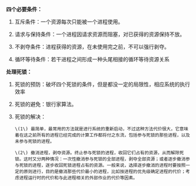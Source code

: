 **四个必要条件：**

1. 互斥条件：一个资源每次只能被一个进程使用。

2. 请求与保持条件：一个进程因请求资源而阻塞，对已获得的资源保持不放。

3. 不剥夺条件：进程获得的资源，在未使用完之前，不可以强行剥夺。

4. 循环等待条件：若干进程之间形成一种头尾相接的循环等待资源关系

**处理死锁：**

1. 死锁的预防：破坏四个死锁的条件，但是都没一定的局限性，相应系统的执行效率

2. 死锁的避免：银行家算法。

3. 死锁的解决：

       \(1\) 最简单，最常用的方法就是进行系统的重新启动，不过这种方法代价很大，它意味着在这之前所有的进程已经完成的计算工作都将付之东流，包括参与死锁的那些进程，以及未参与死锁的进程。

       \(2\) 撤消进程，剥夺资源。终止参与死锁的进程，收回它们占有的资源，从而解除死锁。这时又分两种情况：一次性撤消参与死锁的全部进程，剥夺全部资源；或者逐步撤消参与死锁的进程，逐步收回死锁进程占有的资源。一般来说，选择逐步撤消的进程时要按照一定的原则进行，目的是撤消那些代价最小的进程，比如按进程的优先级确定进程的代价；考虑进程运行时的代价和与此进程相关的外部作业的代价等因素。

